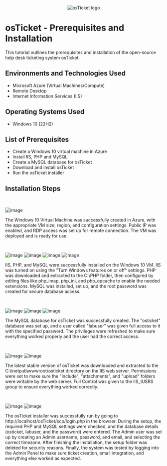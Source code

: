 <p align="center">
<img src="https://i.imgur.com/Clzj7Xs.png" alt="osTicket logo"/>
</p>

<h1>osTicket - Prerequisites and Installation</h1>
This tutorial outlines the prerequisites and installation of the open-source help desk ticketing system osTicket.<br />


<h2>Environments and Technologies Used</h2>

- Microsoft Azure (Virtual Machines/Compute)
- Remote Desktop
- Internet Information Services (IIS)
  
<h2>Operating Systems Used </h2>

- Windows 10</b> (22H2)

<h2>List of Prerequisites</h2>

- Create a Windows 10 virtual machine in Azure
- Install IIS, PHP and MySQL
- Create a MySQL database for osTicket
- Download and install osTicket
- Run the osTicket installer

<h2>Installation Steps</h2>
</p>
<p>

</p>
<br />

![image](https://github.com/user-attachments/assets/5235455c-130b-43d3-9615-51a1cae68b2a)


</p>
<p>
The Windows 10 Virtual Machine was successfully created in Azure, with the appropriate VM size, region, and configuration settings. Public IP was enabled, and RDP access was set up for remote connection. The VM was deployed and is ready for use.  
</p>
<br />

![image](https://github.com/user-attachments/assets/f7ed5859-f8d2-491b-b333-d71bd9d1fc87)
![image](https://github.com/user-attachments/assets/ca704747-6847-4f3a-9b08-d1d0ba66dbf0)
![image](https://github.com/user-attachments/assets/5a225435-901c-4f26-a22f-c4b4836c13de)
![image](https://github.com/user-attachments/assets/c31473b0-cc6d-42aa-8ab0-988d1b42dba6)

</p>
<p>
  
IIS, PHP, and MySQL were successfully installed on the Windows 10 VM. IIS was turned on using the "Turn Windows features on or off" settings. PHP was downloaded and extracted to the C:\PHP folder, then configured by editing files like php_imap, php_ini, and php_opcache to enable the needed extensions. MySQL was installed, set up, and the root password was created for secure database access.

</p>
<br />

![image](https://github.com/user-attachments/assets/cbb716c1-0d07-450f-ab93-de974437beba)
![image](https://github.com/user-attachments/assets/b1a74234-381a-493c-bdee-f3782a0c6ec6)
![image](https://github.com/user-attachments/assets/0c72235c-6009-41c3-8479-4dccf41cbfd8)

</p>
<p>
  
The MySQL database for osTicket was successfully created. The "osticket" database was set up, and a user called "labuser" was given full access to it with the specified password. The privileges were refreshed to make sure everything worked properly and the user had the correct access.

</p>
<br />

![image](https://github.com/user-attachments/assets/896e6336-40f7-477d-a4bb-797264a881b6)
![image](https://github.com/user-attachments/assets/896e6336-40f7-477d-a4bb-797264a881b6)


</p>
<p>

The latest stable version of osTicket was downloaded and extracted to the C:\inetpub\wwwroot\osticket directory on the IIS web server. Permissions were set to make sure the "include", "attachments", and "upload" folders were writable by the web server. Full Control was given to the IIS_IUSRS group to ensure everything worked correctly.

</p>
<br />

![image](https://github.com/user-attachments/assets/8d5f5e23-e28f-48f3-920c-5fa0dd52641b)
![image](https://github.com/user-attachments/assets/c44619b9-dd44-45f2-9bf2-b5f8d0bbf188)



</p>
<p>
  
The osTicket installer was successfully run by going to http://localhost/osTicket/scp/login.php in the browser. During the setup, the required PHP and MySQL settings were checked, and the database details (osticket, labuser, and the password) were entered. The Admin user was set up by creating an Admin username, password, and email, and selecting the correct timezone. After finishing the installation, the setup folder was deleted for security reasons. Finally, the system was tested by logging into the Admin Panel to make sure ticket creation, email integration, and everything else worked as expected.
  
</p>
<br />



</p>
<p>

</p>
<br />




